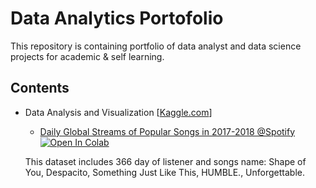 # Data Analytics Portofolio
This repository is containing portfolio of data analyst and data science projects for academic &amp; self learning.

## Contents
- Data Analysis and Visualization [[Kaggle.com](https://www.kaggle.com/)]
  * [Daily Global Streams of Popular Songs in 2017-2018 @Spotify]([https://github.com/aryapashaa/data-analytics-portofolio/blob/main/Daily%20Global%20Streams%20of%20Popular%20Songs%20in%202017-2018%20%40Spotify/Daily%20Global%20Streams%20of%20Popular%20Songs%20in%202017-2018%20%40Spotify.ipynb](https://github.com/aryapashaa/data-analytics-portfolio/blob/main/Daily_Global_Streams_of_Popular_Songs_in_2017_2018_Spotify.ipynb))
  [![Open In Colab](https://colab.research.google.com/assets/colab-badge.svg)](https://colab.research.google.com/github/aryapashaa/data-analytics-portofolio/blob/main/Daily_Global_Streams_of_Popular_Songs_in_2017_2018_Spotify.ipynb)

  This dataset includes 366 day of listener and songs name: Shape of You,	Despacito,	Something Just Like This,	HUMBLE., Unforgettable.
